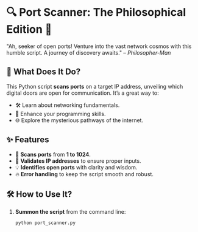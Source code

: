 # 🔍 Port Scanner: The Philosophical Edition 🌌

"Ah, seeker of open ports! Venture into the vast network cosmos with this humble script. A journey of discovery awaits." – *Philosopher-Man*

## 🚪 What Does It Do? 
This Python script **scans ports** on a target IP address, unveiling which digital doors are open for communication. It’s a great way to:
- 🛠 Learn about networking fundamentals.
- 🧠 Enhance your programming skills.
- 🌐 Explore the mysterious pathways of the internet.

## ✨ Features
- 🔎 **Scans ports** from **1 to 1024**.
- 📜 **Validates IP addresses** to ensure proper inputs.
- 💡 **Identifies open ports** with clarity and wisdom.
- 🔥 **Error handling** to keep the script smooth and robust.

## 🛠 How to Use It?
1. **Summon the script** from the command line:
   ```bash
   python port_scanner.py
